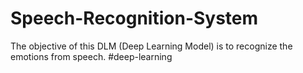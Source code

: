 # Speech-Recognition-System
The objective of this DLM (Deep Learning Model) is to recognize the emotions from speech. #deep-learning
